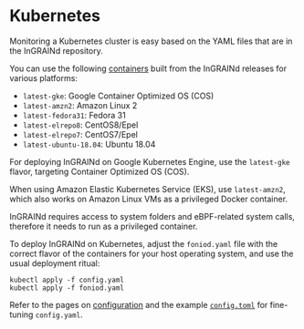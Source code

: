 # Kubernetes

Monitoring a Kubernetes cluster is easy based on the YAML files that
are in the InGRAINd repository.

You can use the following
[containers](https://quay.io/repository/redsift/foniod?tag=latest&tab=tags)
built from the InGRAINd releases for various platforms:
 
 * `latest-gke`: Google Container Optimized OS (COS)
 * `latest-amzn2`: Amazon Linux 2
 * `latest-fedora31`: Fedora 31
 * `latest-elrepo8`: CentOS8/Epel
 * `latest-elrepo7`: CentOS7/Epel
 * `latest-ubuntu-18.04`: Ubuntu 18.04

For deploying InGRAINd on Google Kubernetes Engine, use the
`latest-gke` flavor, targeting Container Optimized OS (COS).

When using Amazon Elastic Kubernetes Service (EKS), use
`latest-amzn2`, which also works on Amazon Linux VMs as a privileged
Docker container.

InGRAINd requires access to system folders and eBPF-related system
calls, therefore it needs to run as a privileged container.

To deploy InGRAINd on Kubernetes, adjust the `foniod.yaml` file with
the correct flavor of the containers for your host operating system,
and use the usual deployment ritual:

	kubectl apply -f config.yaml
	kubectl apply -f foniod.yaml

Refer to the pages on [configuration](/docs/configuration/syntax/) and the example
[`config.toml`](https://github.com/redsift/foniod/blob/master/config.toml.example)
for fine-tuning `config.yaml`.

